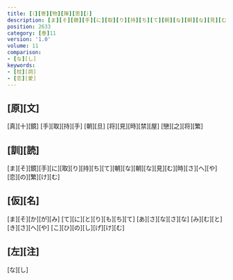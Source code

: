 ```yaml
---
title: [（][寄][物][陳][思][）]
description: [ま][そ][鏡][手][に][取][り][持][ち][て][朝][な][朝][な][見][む][時][さ][へ][や][恋][の][繁][け][む]
position: 2633
category: [巻]11
version: '1.0'
volume: 11
comparison:
- [な][し]
keywords:
- [枕][詞]
- [恋][愛]
---
```


## [原][文]

[真][十][鏡] [手][取][持][手] [朝][旦] [将][見][時][禁][屋] [戀][之][将][繁]

## [訓][読]

[ま][そ][鏡][手][に][取][り][持][ち][て][朝][な][朝][な][見][む][時][さ][へ][や][恋][の][繁][け][む]

## [仮][名]

[ま][そ][か][が][み] [て][に][と][り][も][ち][て] [あ][さ][な][さ][な] [み][む][と][き][さ][へ][や] [こ][ひ][の][し][げ][け][む]

## [左][注]

[な][し]
